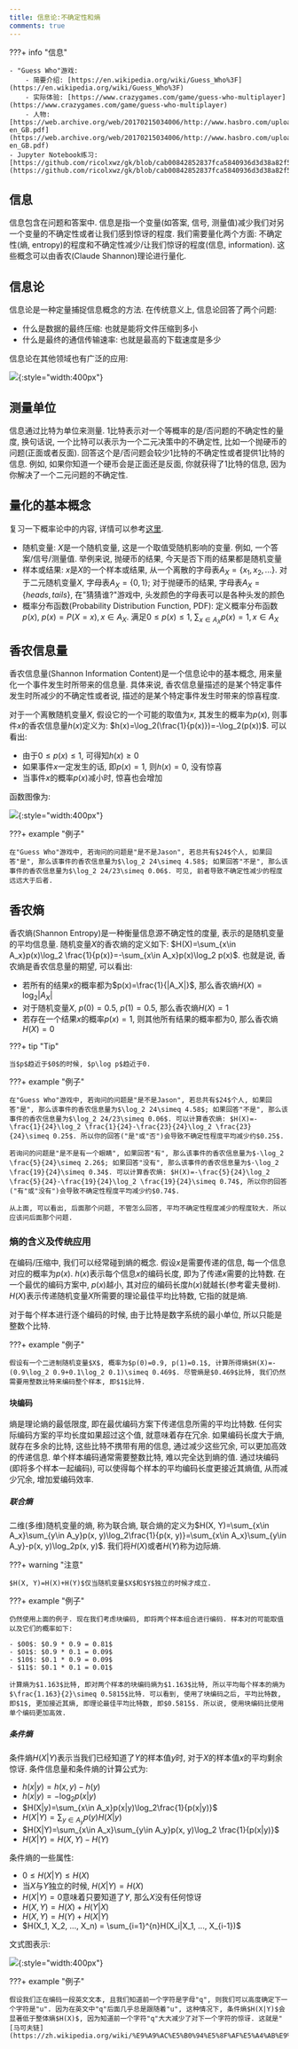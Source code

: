 ```yaml
---
title: 信息论:不确定性和熵
comments: true
---
```


???+ info "信息"

    - "Guess Who"游戏: 
        - 简要介绍: [https://en.wikipedia.org/wiki/Guess_Who%3F](https://en.wikipedia.org/wiki/Guess_Who%3F)
        - 实际体验: [https://www.crazygames.com/game/guess-who-multiplayer](https://www.crazygames.com/game/guess-who-multiplayer)
        - 人物: [https://web.archive.org/web/20170215034006/http://www.hasbro.com/upload/guesswho/GWc_Kooky-en_GB.pdf](https://web.archive.org/web/20170215034006/http://www.hasbro.com/upload/guesswho/GWc_Kooky-en_GB.pdf)
    - Jupyter Notebook练习: [https://github.com/ricolxwz/gk/blob/cab00842852837fca5840936d3d38a82f512df64/docs/%E4%BF%A1%E6%81%AF%E8%AE%BA/Module_1_notebook.ipynb](https://github.com/ricolxwz/gk/blob/cab00842852837fca5840936d3d38a82f512df64/docs/%E4%BF%A1%E6%81%AF%E8%AE%BA/Module_1_notebook.ipynb)

## 信息

信息包含在问题和答案中. 信息是指一个变量(如答案, 信号, 测量值)减少我们对另一个变量的不确定性或者让我们感到惊讶的程度. 我们需要量化两个方面: 不确定性(熵, entropy)的程度和不确定性减少/让我们惊讶的程度(信息, information). 这些概念可以由香农(Claude Shannon)理论进行量化. 

## 信息论

信息论是一种定量捕捉信息概念的方法. 在传统意义上, 信息论回答了两个问题: 

- 什么是数据的最终压缩: 也就是能将文件压缩到多小
- 什么是最终的通信传输速率: 也就是最高的下载速度是多少

信息论在其他领域也有广泛的应用: 

![](https://img.ricolxwz.io/ee100df97b4ef95d182b80b3439e5949.webp){:style="width:400px"}

## 测量单位

信息通过比特为单位来测量. 1比特表示对一个等概率的是/否问题的不确定性的量度, 换句话说, 一个比特可以表示为一个二元决策中的不确定性, 比如一个抛硬币的问题(正面或者反面). 回答这个是/否问题会较少1比特的不确定性或者提供1比特的信息. 例如, 如果你知道一个硬币会是正面还是反面, 你就获得了1比特的信息, 因为你解决了一个二元问题的不确定性. 

## 量化的基本概念

复习一下概率论中的内容, 详情可以参考[这里](https://ml.ricolxwz.de/%E6%A6%82%E7%8E%87/%E4%B8%80%E7%BB%B4%E9%9A%8F%E6%9C%BA%E5%8F%98%E9%87%8F%E5%8F%8A%E5%85%B6%E5%88%86%E5%B8%83/).

- 随机变量: $X$是一个随机变量, 这是一个取值受随机影响的变量. 例如, 一个答案/信号/测量值. 举例来说, 抛硬币的结果, 今天是否下雨的结果都是随机变量
- 样本或结果: $x$是$X$的一个样本或结果, 从一个离散的字母表$A_X=\{x_1, x_2, ...\}$. 对于二元随机变量$X$, 字母表$A_X=\{0, 1\}$; 对于抛硬币的结果, 字母表$A_X=\{heads, tails\}$, 在"猜猜谁?"游戏中, 头发颜色的字母表可以是各种头发的颜色
- 概率分布函数(Probability Distribution Function, PDF): 定义概率分布函数$p(x)$, $p(x)=P(X=x), x\in A_X$. 满足$0\leq p(x)\leq 1$, $\sum_{x\in A_X}p(x)=1, x\in A_X$

## 香农信息量

香农信息量(Shannon Information Content)是一个信息论中的基本概念, 用来量化一个事件发生时所带来的信息量. 具体来说, 香农信息量描述的是某个特定事件发生时所减少的不确定性或者说, 描述的是某个特定事件发生时带来的惊喜程度.

对于一个离散随机变量$X$, 假设它的一个可能的取值为$x$, 其发生的概率为$p(x)$, 则事件$x$的香农信息量$h(x)$定义为: $h(x)=\log_2(\frac{1}{p(x)})=-\log_2(p(x))$. 可以看出:

- 由于$0\leq p(x)\leq 1$, 可得知$h(x)\geq 0$
- 如果事件$x$一定发生的话, 即$p(x)=1$, 则$h(x)=0$, 没有惊喜
- 当事件$x$的概率$p(x)$减小时, 惊喜也会增加

函数图像为: 

![](https://img.ricolxwz.io/e853e09c6248971025eaa9a7704a13c7.png){:style="width:400px"}

???+ example "例子"

    在"Guess Who"游戏中, 若询问的问题是"是不是Jason", 若总共有$24$个人, 如果回答"是", 那么该事件的香农信息量为$\log_2 24\simeq 4.58$; 如果回答"不是", 那么该事件的香农信息量为$\log_2 24/23\simeq 0.06$. 可见, 前者导致不确定性减少的程度远远大于后者.

## 香农熵

香农熵(Shannon Entropy)是一种衡量信息源不确定性的度量, 表示的是随机变量的平均信息量. 随机变量$X$的香农熵的定义如下: $H(X)=\sum_{x\in A_x}p(x)\log_2 \frac{1}{p(x)}=-\sum_{x\in A_x}p(x)\log_2 p(x)$. 也就是说, 香农熵是香农信息量的期望, 可以看出: 

- 若所有的结果$x$的概率都为$p(x)=\frac{1}{|A_X|}$, 那么香农熵$H(X)=\log_2|A_X|$
- 对于随机变量$X$, $p(0) = 0.5$, $p(1)=0.5$, 那么香农熵$H(X)=1$
- 若存在一个结果$x$的概率$p(x)=1$, 则其他所有结果的概率都为$0$, 那么香农熵$H(X)=0$

???+ tip "Tip"

    当$p$趋近于$0$的时候, $p\log p$趋近于0.

???+ example "例子"

    在"Guess Who"游戏中, 若询问的问题是"是不是Jason", 若总共有$24$个人, 如果回答"是", 那么该事件的香农信息量为$\log_2 24\simeq 4.58$; 如果回答"不是", 那么该事件的香农信息量为$\log_2 24/23\simeq 0.06$. 可以计算香农熵: $H(X)=-\frac{1}{24}\log_2 \frac{1}{24}-\frac{23}{24}\log_2 \frac{23}{24}\simeq 0.25$. 所以你的回答("是"或"否")会导致不确定性程度平均减少约$0.25$.

    若询问的问题是"是不是有一个眼睛", 如果回答"有", 那么该事件的香农信息量为$-\log_2 \frac{5}{24}\simeq 2.26$; 如果回答"没有", 那么该事件的香农信息量为$-\log_2 \frac{19}{24}\simeq 0.34$. 可以计算香农熵: $H(X)=-\frac{5}{24}\log_2 \frac{5}{24}-\frac{19}{24}\log_2 \frac{19}{24}\simeq 0.74$, 所以你的回答("有"或"没有")会导致不确定性程度平均减少约$0.74$.

    从上面, 可以看出, 后面那个问题, 不管怎么回答, 平均不确定性程度减少的程度较大. 所以应该问后面那个问题.

### 熵的含义及传统应用

在编码/压缩中, 我们可以经常碰到熵的概念. 假设$x$是需要传递的信息, 每一个信息对应的概率为$p(x)$. $h(x)$表示每个信息$x$的编码长度, 即为了传递$x$需要的比特数. 在一个最优的编码方案中, $p(x)$越小, 其对应的编码长度$h(x)$就越长(参考霍夫曼树). $H(X)$表示传递随机变量$X$所需要的理论最佳平均比特数, 它指的就是熵.

对于每个样本进行逐个编码的时候, 由于比特是数字系统的最小单位, 所以只能是整数个比特.

???+ example "例子"

    假设有一个二进制随机变量$X$, 概率为$p(0)=0.9, p(1)=0.1$, 计算所得熵$H(X)=-(0.9\log_2 0.9+0.1\log_2 0.1)\simeq 0.469$. 尽管熵是$0.469$比特, 我们仍然需要用整数比特来编码整个样本, 即$1$比特.

#### 块编码

熵是理论熵的最低限度, 即在最优编码方案下传递信息所需的平均比特数. 任何实际编码方案的平均长度如果超过这个值, 就意味着存在冗余. 如果编码长度大于熵, 就存在多余的比特, 这些比特不携带有用的信息, 通过减少这些冗余, 可以更加高效的传递信息. 单个样本编码通常需要整数比特, 难以完全达到熵的值. 通过块编码(即将多个样本一起编码), 可以使得每个样本的平均编码长度更接近其熵值, 从而减少冗余, 增加爱编码效率.

##### 联合熵

二维(多维)随机变量的熵, 称为联合熵, 联合熵的定义为$H(X, Y)=\sum_{x\in A_x}\sum_{y\in A_y}p(x, y)\log_2\frac{1}{p(x, y)}=\sum_{x\in A_x}\sum_{y\in A_y}-p(x, y)\log_2p(x, y)$. 我们将$H(X)$或者$H(Y)$称为边际熵.

???+ warning "注意"

    $H(X, Y)=H(X)+H(Y)$仅当随机变量$X$和$Y$独立的时候才成立.

???+ example "例子"

    仍然使用上面的例子. 现在我们考虑块编码, 即将两个样本组合进行编码. 样本对的可能取值以及它们的概率如下: 

    - $00$: $0.9 * 0.9 = 0.81$
    - $01$: $0.9 * 0.1 = 0.09$
    - $10$: $0.1 * 0.9 = 0.09$
    - $11$: $0.1 * 0.1 = 0.01$

    计算熵为$1.163$比特, 即对两个样本的块编码熵为$1.163$比特, 所以平均每个样本的熵为$\frac{1.163}{2}\simeq 0.5815$比特. 可以看到, 使用了块编码之后, 平均比特数, 即$1$, 更加接近其熵, 即理论最佳平均比特数, 即$0.5815$. 所以说, 使用块编码比使用单个编码更加高效. 

##### 条件熵

条件熵$H(X|Y)$表示当我们已经知道了$Y$的样本值$y$时, 对于$X$的样本值$x$的平均剩余惊讶. 条件信息量和条件熵的计算公式为:

- $h(x|y)=h(x, y)-h(y)$
- $h(x|y)=-\log_2 p(x|y)$
- $H(X|y)=\sum_{x\in A_x}p(x|y)\log_2\frac{1}{p(x|y)}$
- $H(X|Y)=\sum_{y\in A_y}p(y)H(X|y)$
- $H(X|Y)=\sum_{x\in A_x}\sum_{y\in A_y}p(x, y)\log_2 \frac{1}{p(x|y)}$
- $H(X|Y)=H(X, Y)-H(Y)$

条件熵的一些属性:

- $0\leq H(X|Y)\leq H(X)$
- 当$X$与$Y$独立的时候, $H(X|Y)=H(X)$
- $H(X|Y)=0$意味着只要知道了$Y$, 那么$X$没有任何惊讶
- $H(X, Y)=H(X)+H(Y|X)$
- $H(X, Y)=H(Y)+H(X|Y)$
- $H(X_1, X_2, ..., X_n) = \sum_{i=1}^{n}H(X_i|X_1, ..., X_{i-1})$

文式图表示:

![](https://img.ricolxwz.io/c2e19c07e7381c048c819d78f8526aff.png){:style="width:400px"}

???+ example "例子"

    假设我们正在编码一段英文文本, 且我们知道前一个字符是字母"q", 则我们可以高度确定下一个字符是"u". 因为在英文中"q"后面几乎总是跟随着"u", 这种情况下, 条件熵$H(X|Y)$会显著低于整体熵$H(X)$, 因为知道前一个字符"q"大大减少了对下一个字符的惊讶. 这就是"[马可夫链](https://zh.wikipedia.org/wiki/%E9%A9%AC%E5%B0%94%E5%8F%AF%E5%A4%AB%E9%93%BE)".